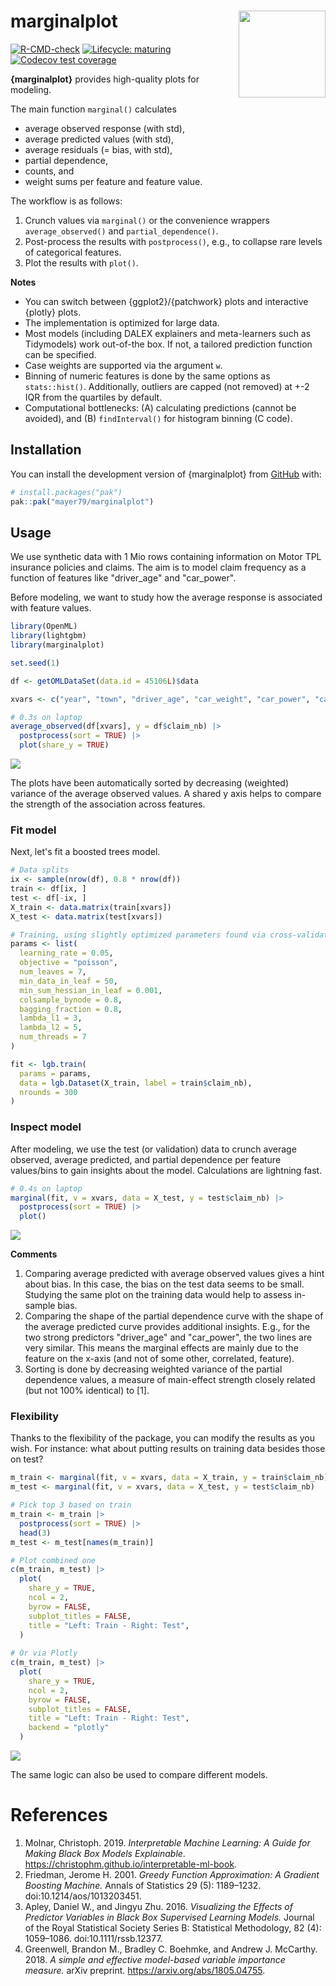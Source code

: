 # marginalplot <img src="man/figures/logo.png" align="right" height="139" alt="" />

<!-- badges: start -->

[![R-CMD-check](https://github.com/mayer79/marginalplot/actions/workflows/R-CMD-check.yaml/badge.svg)](https://github.com/mayer79/marginalplot/actions/workflows/R-CMD-check.yaml)
[![Lifecycle: maturing](https://img.shields.io/badge/lifecycle-experimental-orange.svg)](https://www.tidyverse.org/lifecycle/#experimental)
[![Codecov test coverage](https://codecov.io/gh/mayer79/marginalplot/graph/badge.svg)](https://app.codecov.io/gh/mayer79/marginalplot)
<!-- badges: end -->

**{marginalplot}** provides high-quality plots for modeling.

The main function `marginal()` calculates

- average observed response (with std),
- average predicted values (with std),
- average residuals (= bias, with std),
- partial dependence,
- counts, and
- weight sums
per feature and feature value.

The workflow is as follows:

1. Crunch values via `marginal()` or the convenience wrappers `average_observed()` and `partial_dependence()`.
2. Post-process the results with `postprocess()`, e.g., to collapse rare levels of categorical features.
3. Plot the results with `plot()`.

**Notes**

- You can switch between {ggplot2}/{patchwork} plots and interactive {plotly} plots.
- The implementation is optimized for large data.
- Most models (including DALEX explainers and meta-learners such as Tidymodels) work out-of-the box. If not, a tailored prediction function can be specified.
- Case weights are supported via the argument `w`.
- Binning of numeric features is done by the same options as `stats::hist()`. Additionally, outliers are capped (not removed) at +-2 IQR from the quartiles by default.
- Computational bottlenecks: (A) calculating predictions (cannot be avoided), and (B) `findInterval()` for histogram binning (C code).

## Installation

You can install the development version of {marginalplot} from [GitHub](https://github.com/) with:

``` r
# install.packages("pak")
pak::pak("mayer79/marginalplot")
```

## Usage

We use synthetic data with 1 Mio rows containing information on Motor TPL insurance policies and claims.
The aim is to model claim frequency as a function of features like "driver_age" and "car_power".

Before modeling, we want to study how the average response is associated with feature values.

``` r
library(OpenML)
library(lightgbm)
library(marginalplot)

set.seed(1)

df <- getOMLDataSet(data.id = 45106L)$data

xvars <- c("year", "town", "driver_age", "car_weight", "car_power", "car_age")

# 0.3s on laptop
average_observed(df[xvars], y = df$claim_nb) |>
  postprocess(sort = TRUE) |> 
  plot(share_y = TRUE)
```

![](man/figures/avg_obs.svg)

The plots have been automatically sorted by decreasing (weighted) variance of the average observed values. A shared y axis helps to compare the strength of the association across features.

### Fit model

Next, let's fit a boosted trees model.

```r
# Data splits
ix <- sample(nrow(df), 0.8 * nrow(df))
train <- df[ix, ]
test <- df[-ix, ]
X_train <- data.matrix(train[xvars])
X_test <- data.matrix(test[xvars])

# Training, using slightly optimized parameters found via cross-validation
params <- list(
  learning_rate = 0.05,
  objective = "poisson",
  num_leaves = 7,
  min_data_in_leaf = 50,
  min_sum_hessian_in_leaf = 0.001,
  colsample_bynode = 0.8,
  bagging_fraction = 0.8,
  lambda_l1 = 3,
  lambda_l2 = 5,
  num_threads = 7
)

fit <- lgb.train(
  params = params,
  data = lgb.Dataset(X_train, label = train$claim_nb),
  nrounds = 300
)
```

### Inspect model

After modeling, we use the test (or validation) data to crunch average observed, average predicted, and partial dependence per feature values/bins to gain insights about the model. Calculations are lightning fast.

```r
# 0.4s on laptop
marginal(fit, v = xvars, data = X_test, y = test$claim_nb) |>
  postprocess(sort = TRUE) |> 
  plot()
```

![](man/figures/marginal.svg)

**Comments**

1. Comparing average predicted with average observed values gives a hint about bias. In this case, the bias on the test data seems to be small. Studying the same plot on the training data would help to assess in-sample bias.
2. Comparing the shape of the partial dependence curve with the shape of the average predicted curve provides additional insights. E.g., for the two strong predictors "driver_age" and "car_power", the two lines are very similar. This means the marginal effects are mainly due to the feature on the x-axis (and not of some other, correlated, feature).
3. Sorting is done by decreasing weighted variance of the partial dependence values, a measure of main-effect strength closely related (but not 100% identical) to [1].

### Flexibility

Thanks to the flexibility of the package, you can modify the results as you wish. For instance: what about putting results on training data besides those on test?

```r
m_train <- marginal(fit, v = xvars, data = X_train, y = train$claim_nb)
m_test <- marginal(fit, v = xvars, data = X_test, y = test$claim_nb)

# Pick top 3 based on train
m_train <- m_train |> 
  postprocess(sort = TRUE) |> 
  head(3)
m_test <- m_test[names(m_train)]

# Plot combined one
c(m_train, m_test) |> 
  plot(
    share_y = TRUE,
    ncol = 2,
    byrow = FALSE,
    subplot_titles = FALSE,
    title = "Left: Train - Right: Test",
  )
  
# Or via Plotly
c(m_train, m_test) |> 
  plot(
    share_y = TRUE,
    ncol = 2,
    byrow = FALSE,
    subplot_titles = FALSE,
    title = "Left: Train - Right: Test",
    backend = "plotly"
  )
```

![](man/figures/train_test.svg)

The same logic can also be used to compare different models.

# References

1. Molnar, Christoph. 2019. *Interpretable Machine Learning: A Guide for
Making Black Box Models Explainable*. <https://christophm.github.io/interpretable-ml-book>.
2. Friedman, Jerome H. 2001. *Greedy Function Approximation: A Gradient Boosting Machine.* Annals of Statistics 29 (5): 1189–1232. doi:10.1214/aos/1013203451.
3. Apley, Daniel W., and Jingyu Zhu. 2016. *Visualizing the Effects of Predictor Variables in Black Box Supervised Learning Models.*
Journal of the Royal Statistical Society Series B: Statistical Methodology, 82 (4): 1059–1086. doi:10.1111/rssb.12377.
4. Greenwell, Brandon M., Bradley C. Boehmke, and Andrew J. McCarthy. 2018. *A simple and effective model-based variable importance measure.* arXiv preprint. <https://arxiv.org/abs/1805.04755>.

